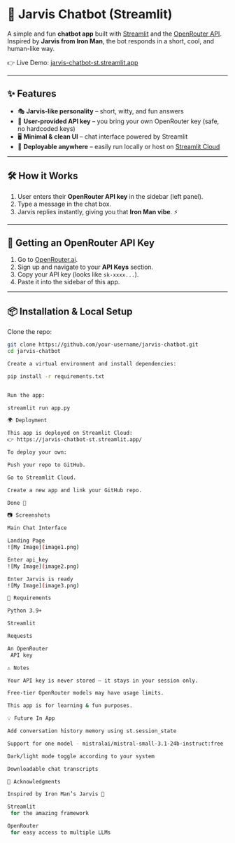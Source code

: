 # 🤖 Jarvis Chatbot (Streamlit)

A simple and fun **chatbot app** built with [Streamlit](https://streamlit.io/) and the [OpenRouter API](https://openrouter.ai/).  
Inspired by **Jarvis from Iron Man**, the bot responds in a short, cool, and human-like way.  

👉 Live Demo: [jarvis-chatbot-st.streamlit.app](https://jarvis-chatbot-st.streamlit.app/)

---

## ✨ Features
- 🎭 **Jarvis-like personality** – short, witty, and fun answers
- 🔑 **User-provided API key** – you bring your own OpenRouter key (safe, no hardcoded keys)
- 🖥️ **Minimal & clean UI** – chat interface powered by Streamlit
- 🚀 **Deployable anywhere** – easily run locally or host on [Streamlit Cloud](https://streamlit.io/cloud)

---

## 🛠️ How it Works
1. User enters their **OpenRouter API key** in the sidebar (left panel).
2. Type a message in the chat box.
3. Jarvis replies instantly, giving you that **Iron Man vibe**. ⚡

---

## 🔑 Getting an OpenRouter API Key
1. Go to [OpenRouter.ai](https://openrouter.ai/).  
2. Sign up and navigate to your **API Keys** section.  
3. Copy your API key (looks like `sk-xxxx...`).  
4. Paste it into the sidebar of this app.

---

## 📦 Installation & Local Setup

Clone the repo:

```bash
git clone https://github.com/your-username/jarvis-chatbot.git
cd jarvis-chatbot

Create a virtual environment and install dependencies:

pip install -r requirements.txt


Run the app:

streamlit run app.py

🌍 Deployment

This app is deployed on Streamlit Cloud:
👉 https://jarvis-chatbot-st.streamlit.app/

To deploy your own:

Push your repo to GitHub.

Go to Streamlit Cloud.

Create a new app and link your GitHub repo.

Done 🎉

📷 Screenshots

Main Chat Interface

Landing Page
![My Image](image1.png)

Enter api_key
![My Image](image2.png)

Enter Jarvis is ready
![My Image](image3.png)

📜 Requirements

Python 3.9+

Streamlit

Requests

An OpenRouter
 API key

⚠️ Notes

Your API key is never stored — it stays in your session only.

Free-tier OpenRouter models may have usage limits.

This app is for learning & fun purposes.

💡 Future In App

Add conversation history memory using st.session_state

Support for one model - mistralai/mistral-small-3.1-24b-instruct:free

Dark/light mode toggle according to your system

Downloadable chat transcripts

🙌 Acknowledgments

Inspired by Iron Man’s Jarvis 🦾

Streamlit
 for the amazing framework

OpenRouter
 for easy access to multiple LLMs

```

